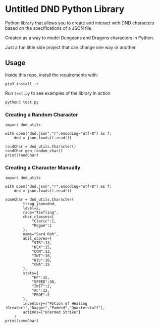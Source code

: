 # Untitled DND Python Library

Python library that allows you to create and interact with DND characters
based on the specifications of a JSON file.

Created as a way to model Dungeons and Dragons characters in Python.

Just a fun little side project that can change one way or another.

## Usage

Inside this repo, install the requirements with:

```pip3 install -r```

Run `test.py` to see examples of the library in action

```python3 test.py```

### Creating a Random Character

```python3
import dnd_utils

with open("dnd.json","r",encoding="utf-8") as f:
    dnd = json.loads(f.read())

randChar = dnd_utils.Character()
randChar.gen_random_char()
print(randChar)
```

### Creating a Character Manually 

```python3
import dnd_utils

with open("dnd.json","r",encoding="utf-8") as f:
    dnd = json.loads(f.read())

someChar = dnd_utils.Character(
        ttrpg_json=dnd,
        level=2,
        race="Tiefling",
        char_classes={
            "Cleric":1,
            "Rogue":1
        },
        name="Sard Roh",
        abil_scores={
            "STR":13,
            "DEX":15,
            "CON":13,
            "INT":10,
            "WIS":10,
            "CHA":15
        },
        stats={
            "HP":15,
            "SPEED":30,
            "INIT":2,
            "AC":12,
            "PROF":2
        },
        inventory=["Potion of Healing (Greater)","Dagger","Padded","Quarterstaff"],
        actions=["Unarmed Strike"]
    )
print(someChar)
```

